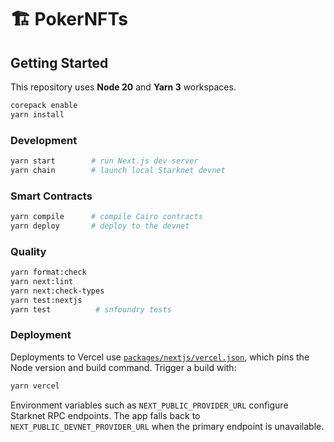 # 🏗 PokerNFTs

## Getting Started

This repository uses **Node 20** and **Yarn 3** workspaces.

```bash
corepack enable
yarn install
```

### Development

```bash
yarn start        # run Next.js dev server
yarn chain        # launch local Starknet devnet
```

### Smart Contracts

```bash
yarn compile      # compile Cairo contracts
yarn deploy       # deploy to the devnet
```

### Quality

```bash
yarn format:check
yarn next:lint
yarn next:check-types
yarn test:nextjs
yarn test          # snfoundry tests
```

### Deployment

Deployments to Vercel use [`packages/nextjs/vercel.json`](packages/nextjs/vercel.json), which pins the Node version and build command. Trigger a build with:

```bash
yarn vercel
```

Environment variables such as `NEXT_PUBLIC_PROVIDER_URL` configure Starknet RPC endpoints. The app falls back to `NEXT_PUBLIC_DEVNET_PROVIDER_URL` when the primary endpoint is unavailable.
